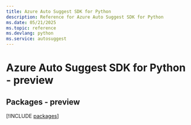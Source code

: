 ```yaml
---
title: Azure Auto Suggest SDK for Python
description: Reference for Azure Auto Suggest SDK for Python
ms.date: 05/21/2025
ms.topic: reference
ms.devlang: python
ms.service: autosuggest
---
```

# Azure Auto Suggest SDK for Python - preview
## Packages - preview
[!INCLUDE [packages](auto-suggest-index.md)]